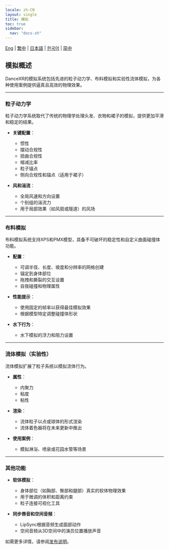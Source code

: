 ```yaml
---
locale: zh-CN
layout: single
title: 模拟
toc: true
sidebar:
  nav: "docs-zh"
---
```

[Eng](/dancexr/features/simulation) | [繁中](/tw/dancexr/features/simulation) | [日本語](/jp/dancexr/features/simulation) | [한국어](/kr/dancexr/features/simulation) | [简中](/zh/dancexr/features/simulation)

## 模拟概述

DanceXR的模拟系统包括先进的粒子动力学、布料模拟和实验性流体模拟，为各种使用案例提供逼真且高效的物理效果。

---

### 粒子动力学

粒子动力学系统取代了传统的物理学处理头发、衣物和裙子的模拟，提供更加平滑和稳定的结果。

- **关键配置**：
  - 惯性
  - 摆动合规性
  - 扭曲合规性
  - 缩减比率
  - 粒子锚点
  - 侧向合规性和锚点（适用于裙子）

- **风和湍流**：
  - 全局风速和方向设置
  - 个别组的湍流力
  - 用于局部效果（如风扇或隧道）的风场

---

### 布料模拟

布料模拟系统支持XPS和PMX模型，具备不可破坏的稳定性和自定义曲面碰撞体功能。

- **配置**：
  - 可调半径、长度、坡度和分辨率的网格创建
  - 锚定到身体部位
  - 拖拽和撕裂的交互设置
  - 自我碰撞和物理属性

- **性能提示**：
  - 使用固定的帧率以获得最佳模拟效果
  - 根据模型特定调整碰撞体形状

- **水下行为**：
  - 水下模拟的浮力和阻力设置

---

### 流体模拟（实验性）

流体模拟扩展了粒子系统以模拟流体行为。

- **属性**：
  - 内聚力
  - 粘度
  - 粘性

- **渲染**：
  - 流体粒子以点或球体的形式渲染
  - 流体着色器将在未来更新中推出

- **使用案例**：
  - 模拟淋浴、喷泉或花园水管等场景

---

### 其他功能

- **软体模拟**：
  - 身体部位（如胸部、臀部和腿部）真实的软体物理效果
  - 用于微调的体积和距离约束
  - 粒子连接可视化工具

- **同步唇音和空间音频**：
  - LipSync根据音频生成面部动作
  - 空间音频从3D空间中的演员位置播放声音

如需更多详情，请参阅[发布说明](/dancexr/releases)。